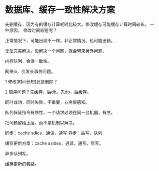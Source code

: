# 数据库、缓存一致性解决方案

先删缓存，因为有的缓存计算耗时比较大。修改缓存可能缓存计算时间较长。 一种原因。 修改时间较短呢？

正常情况下，可能出现不一样。非正常情况，也可能出错。


无法完美解决，没解决一个问题，就会带来另外问题，

内存队列，会话一致性。

网络io，引发长事务问题。


1 修改(时间长短)还是删除？

2 顺序问题？先缓存，后db。先db，后缓存。

同时成功，同时失败，不重要，业务层感知。

队列保证指令有序性，一个请求必须在同一台机器，有序。

把问题留给上层。而不是机制以解决。


同步：cache sdies，通读，通写
异步：后写，队列


缓存更新方案：cache asides，通读，通写，后写。

异步队列写。


缓存更新的套路。

